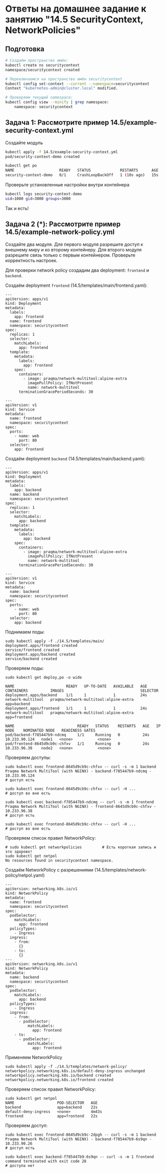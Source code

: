# Ответы на домашнее задание к занятию "14.5 SecurityContext, NetworkPolicies"

## Подготовка

```bash
# Создаём пространство имён:
kubectl create ns securitycontext
namespace/securitycontext created

# Переключаемся на пространство имён securitycontext
kubectl config set-context --current --namespace=securitycontext
Context "kubernetes-admin@cluster.local" modified.

# Проверяем текущий namespace:
kubectl config view --minify | grep namespace:
    namespace: securitycontext
```

## Задача 1: Рассмотрите пример 14.5/example-security-context.yml

Создайте модуль

```bash
kubectl apply -f 14.5/example-security-context.yml
pod/security-context-demo created

kubectl get po
NAME                    READY   STATUS             RESTARTS      AGE
security-context-demo   0/1     CrashLoopBackOff   1 (10s ago)   15s
```

Проверьте установленные настройки внутри контейнера

```bash
kubectl logs security-context-demo
uid=1000 gid=3000 groups=3000
```
Так и есть!

## Задача 2 (*): Рассмотрите пример 14.5/example-network-policy.yml

Создайте два модуля. Для первого модуля разрешите доступ к внешнему миру
и ко второму контейнеру. Для второго модуля разрешите связь только с
первым контейнером. Проверьте корректность настроек.

Для проверки network policy создадим два deployment: `frontend` и `backend`.

Создаём deployment `frontend` (14.5/templates/main/frontend.yaml):
```
---
apiVersion: apps/v1
kind: Deployment
metadata:
  labels:
    app: frontend
  name: frontend
  namespace: securitycontext
spec:
  replicas: 1
  selector:
    matchLabels:
      app: frontend
  template:
    metadata:
      labels:
        app: frontend
    spec:
      containers:
        - image: praqma/network-multitool:alpine-extra
          imagePullPolicy: IfNotPresent
          name: network-multitool
      terminationGracePeriodSeconds: 30

---
apiVersion: v1
kind: Service
metadata:
  name: frontend
  namespace: securitycontext
spec:
  ports:
    - name: web
      port: 80
  selector:
    app: frontend

```

Создаём deployment `backend` (14.5/templates/main/backend.yaml):
```
---
apiVersion: apps/v1
kind: Deployment
metadata:
  labels:
    app: backend
  name: backend
  namespace: securitycontext
spec:
  replicas: 1
  selector:
    matchLabels:
      app: backend
  template:
    metadata:
      labels:
        app: backend
    spec:
      containers:
        - image: praqma/network-multitool:alpine-extra
          imagePullPolicy: IfNotPresent
          name: network-multitool
      terminationGracePeriodSeconds: 30

---
apiVersion: v1
kind: Service
metadata:
  name: backend
  namespace: securitycontext
spec:
  ports:
    - name: web
      port: 80
  selector:
    app: backend

```

Поднимаем поды:
```
sudo kubectl apply -f ./14.5/templates/main/
deployment.apps/frontend created
service/frontend created
deployment.apps/backend created
service/backend created
```

Проверяем поды:
```
sudo kubectl get deploy,po -o wide

NAME                       READY   UP-TO-DATE   AVAILABLE   AGE   CONTAINERS          IMAGES                                  SELECTOR
deployment.apps/backend    1/1     1            1           24s   network-multitool   praqma/network-multitool:alpine-extra   app=backend
deployment.apps/frontend   1/1     1            1           24s   network-multitool   praqma/network-multitool:alpine-extra   app=frontend

NAME                            READY   STATUS    RESTARTS   AGE   IP              NODE    NOMINATED NODE   READINESS GATES
pod/backend-f785447b9-ndcmq     1/1     Running   0          24s   10.233.90.124   node1   <none>           <none>
pod/frontend-8645d9cb9c-chfxv   1/1     Running   0          24s   10.233.96.38    node2   <none>           <none>
```

Проверяем доступы:
```
sudo kubectl exec frontend-8645d9cb9c-chfxv -- curl -s -m 1 backend
Praqma Network MultiTool (with NGINX) - backend-f785447b9-ndcmq - 10.233.90.124
# доступ есть

sudo kubectl exec frontend-8645d9cb9c-chfxv -- curl -H ...
# доступ во вне есть

sudo kubectl exec backend-f785447b9-ndcmq -- curl -s -m 1 frontend
Praqma Network MultiTool (with NGINX) - frontend-8645d9cb9c-chfxv - 10.233.96.38
# доступ есть

sudo kubectl exec frontend-8645d9cb9c-chfxv -- curl -H ...
# доступ во вне есть
```

Проверяем список правил NetworkPolicy:
```
# sudo kubectl get networkpolicies         # Есть короткая запись и это здорово!
sudo kubectl get netpol
No resources found in securitycontext namespace.
```


Создаём NetworkPolicy с разрешениями (14.5/templates/network-policy/netpol.yaml)

```
---
apiVersion: networking.k8s.io/v1
kind: NetworkPolicy
metadata:
  name: frontend
  namespace: securitycontext
spec:
  podSelector:
    matchLabels:
      app: frontend
  policyTypes:
    - Ingress
  ingress:
    - from:
      {}
    - to:
      {}
---
apiVersion: networking.k8s.io/v1
kind: NetworkPolicy
metadata:
  name: backend
  namespace: securitycontext
spec:
  podSelector:
    matchLabels:
      app: backend
  policyTypes:
    - Ingress
  ingress:
    - from:
      - podSelector:
          matchLabels:
            app: frontend
    - to:
      - podSelector:
          matchLabels:
            app: frontend

```

Применяем NetworkPolicy
```
sudo kubectl apply -f ./14.5/templates/network-policy/
networkpolicy.networking.k8s.io/default-deny-ingress unchanged
networkpolicy.networking.k8s.io/backend created
networkpolicy.networking.k8s.io/frontend created
```

Проверяем список правил NetworkPolicy:
```
sudo kubectl get netpol
NAME                   POD-SELECTOR   AGE
backend                app=backend    22s
default-deny-ingress   <none>         4m43s
frontend               app=frontend   22s
```

Проверяем доступ:
```
sudo kubectl exec frontend-8645d9cb9c-2dpgh -- curl -s -m 1 backend
Praqma Network MultiTool (with NGINX) - backend-f785447b9-6s9qn - 10.233.90.26
# доступ есть

sudo kubectl exec backend-f785447b9-6s9qn -- curl -s -m 1 frontend
command terminated with exit code 28
# доступа нет
```
